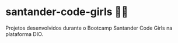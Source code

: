 # santander-code-girls 👩‍💻
Projetos desenvolvidos durante o Bootcamp Santander Code Girls na plataforma DIO.
